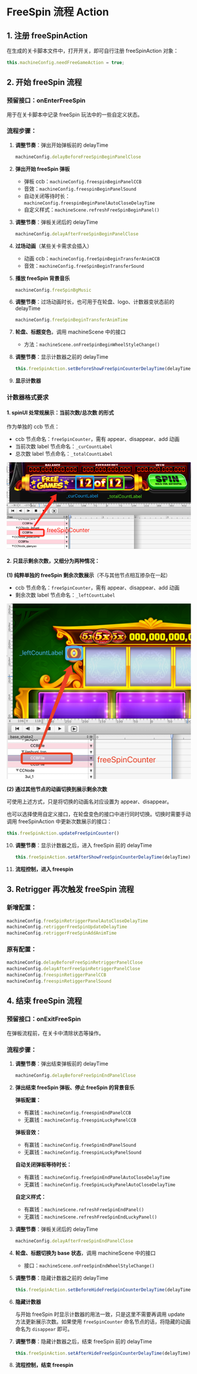 # FreeSpin 流程 Action

## 1. 注册 freeSpinAction

在生成的关卡脚本文件中，打开开关，即可自行注册 freeSpinAction 对象：

```javascript
this.machineConfig.needFreeGameAction = true;
```

## 2. 开始 freeSpin 流程

### 预留接口：onEnterFreeSpin

用于在关卡脚本中记录 freeSpin 玩法中的一些自定义状态。

### 流程步骤：

1. **调整节奏**：弹出开始弹板前的 delayTime
   ```javascript
   machineConfig.delayBeforeFreeSpinBeginPanelClose
   ```

2. **弹出开始 freeSpin 弹板**
   - 弹板 ccb：`machineConfig.freespinBeginPanelCCB`
   - 音效：`machineConfig.freespinBeginPanelSound`
   - 自动关闭等待时长：`machineConfig.freespinBeginPanelAutoCloseDelayTime`
   - 自定义样式：`machineScene.refreshFreeSpinBeginPanel()`

3. **调整节奏**：弹板关闭后的 delayTime
   ```javascript
   machineConfig.delayAfterFreeSpinBeginPanelClose
   ```

4. **过场动画**（某些关卡需求会插入）
   - 动画 ccb：`machineConfig.freeSpinBeginTransferAnimCCB`
   - 音效：`machineConfig.freeSpinBeginTransferSound`

5. **播放 freeSpin 背景音乐**
   ```javascript
   machineConfig.freeSpinBgMusic
   ```

6. **调整节奏**：过场动画时长，也可用于在轮盘、logo、计数器变状态前的 delayTime
   ```javascript
   machineConfig.freeSpinBeginTransferAnimTime
   ```

7. **轮盘、标题变色**，调用 machineScene 中的接口
   - 方法：`machineScene.onFreeSpinBeginWheelStyleChange()`

8. **调整节奏**：显示计数器之前的 delayTime
   ```javascript
   this.freeSpinAction.setBeforeShowFreeSpinCounterDelayTime(delayTime)
   ```

9. **显示计数器**

### 计数器格式要求

#### 1. spinUI 处常规展示：当前次数/总次数 的形式

作为单独的 ccb 节点：
- ccb 节点命名：`freeSpinCounter`，需有 appear、disappear、add 动画
- 当前次数 label 节点命名：`_curCountLabel`
- 总次数 label 节点命名：`_totalCountLabel`

![计数器格式示例1](/assets/1760346210615_7163febf.png)

#### 2. 只显示剩余次数，又细分为两种情况：

**(1) 纯粹单独的 freeSpin 剩余次数展示**（不与其他节点相互掺杂在一起）
- ccb 节点命名：`freeSpinCounter`，需有 appear、disappear、add 动画
- 剩余次数 label 节点命名：`_leftCountLabel`

![计数器格式示例2](/assets/1760346210616_05b05e2d.png)

**(2) 通过其他节点的动画切换到展示剩余次数**

可使用上述方式，只是将切换的动画名对应设置为 appear、disappear。

也可以选择使用自定义接口，在轮盘变色的接口中进行同时切换。切换时需要手动调用 freeSpinAction 中更新次数展示的接口：
```javascript
this.freeSpinAction.updateFreeSpinCounter()
```

10. **调整节奏**：显示计数器之后，进入 freeSpin 前的 delayTime
    ```javascript
    this.freeSpinAction.setAfterShowFreeSpinCounterDelayTime(delayTime)
    ```

11. **流程控制，进入 freespin**

## 3. Retrigger 再次触发 freeSpin 流程

### 新增配置：
```javascript
machineConfig.freeSpinRetriggerPanelAutoCloseDelayTime
machineConfig.retriggerFreeSpinUpdateDelayTime
machineConfig.retriggerFreeSpinAddAnimTime
```

### 原有配置：
```javascript
machineConfig.delayBeforeFreeSpinRetriggerPanelClose
machineConfig.delayAfterFreeSpinRetriggerPanelClose
machineConfig.freespinRetiggerPanelCCB
machineConfig.freespinRetiggerPanelSound
```

## 4. 结束 freeSpin 流程

### 预留接口：onExitFreeSpin

在弹板流程前，在关卡中清除状态等操作。

### 流程步骤：

1. **调整节奏**：弹出结束弹板前的 delayTime
   ```javascript
   machineConfig.delayBeforeFreeSpinEndPanelClose
   ```

2. **弹出结束 freeSpin 弹板、停止 freeSpin 的背景音乐**

   **弹板配置：**
   - 有赢钱：`machineConfig.freespinEndPanelCCB`
   - 无赢钱：`machineConfig.freespinLuckyPanelCCB`

   **弹板音效：**
   - 有赢钱：`machineConfig.freeSpinEndPanelSound`
   - 无赢钱：`machineConfig.freespinLuckyPanelSound`

   **自动关闭弹板等待时长：**
   - 有赢钱：`machineConfig.freeSpinEndPanelAutoCloseDelayTime`
   - 无赢钱：`machineConfig.freeSpinLuckyPanelAutoCloseDelayTime`

   **自定义样式：**
   - 有赢钱：`machineScene.refreshFreeSpinEndPanel()`
   - 无赢钱：`machineScene.refreshFreeSpinEndLuckyPanel()`

3. **调整节奏**：弹板关闭后的 delayTime
   ```javascript
   machineConfig.delayAfterFreeSpinEndPanelClose
   ```

4. **轮盘、标题切换为 base 状态**，调用 machineScene 中的接口
   - 接口：`machineScene.onFreeSpinEndWheelStyleChange()`

5. **调整节奏**：隐藏计数器之前的 delayTime
   ```javascript
   this.freeSpinAction.setBeforeHideFreeSpinCounterDelayTime(delayTime)
   ```

6. **隐藏计数器**

   与开始 freeSpin 时显示计数器的用法一致，只是这里不需要再调用 update 方法更新展示次数。如果使用 `freeSpinCounter` 命名节点的话，将隐藏的动画命名为 `disappear` 即可。

7. **调整节奏**：隐藏计数器之后，结束 freeSpin 前的 delayTime
   ```javascript
   this.freeSpinAction.setAfterHideFreeSpinCounterDelayTime(delayTime)
   ```

8. **流程控制，结束 freespin**